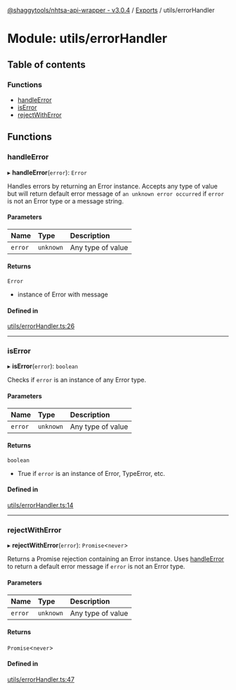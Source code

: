 [@shaggytools/nhtsa-api-wrapper - v3.0.4](../index.md) / [Exports](../modules.md) / utils/errorHandler

# Module: utils/errorHandler

## Table of contents

### Functions

- [handleError](utils_errorHandler.md#handleerror)
- [isError](utils_errorHandler.md#iserror)
- [rejectWithError](utils_errorHandler.md#rejectwitherror)

## Functions

### handleError

▸ **handleError**(`error`): `Error`

Handles errors by returning an Error instance.
Accepts any type of value but will return default error message of `an unknown error occurred` if
`error` is not an Error type or a message string.

#### Parameters

| Name    | Type      | Description       |
| :------ | :-------- | :---------------- |
| `error` | `unknown` | Any type of value |

#### Returns

`Error`

- instance of Error with message

#### Defined in

[utils/errorHandler.ts:26](https://github.com/ShaggyTech/nhtsa-api-wrapper/blob/main/packages/lib/src/utils/errorHandler.ts#L26)

---

### isError

▸ **isError**(`error`): `boolean`

Checks if `error` is an instance of any Error type.

#### Parameters

| Name    | Type      | Description       |
| :------ | :-------- | :---------------- |
| `error` | `unknown` | Any type of value |

#### Returns

`boolean`

- True if `error` is an instance of Error, TypeError, etc.

#### Defined in

[utils/errorHandler.ts:14](https://github.com/ShaggyTech/nhtsa-api-wrapper/blob/main/packages/lib/src/utils/errorHandler.ts#L14)

---

### rejectWithError

▸ **rejectWithError**(`error`): `Promise`<`never`\>

Returns a Promise rejection containing an Error instance.
Uses [handleError](utils_errorHandler.md#handleerror) to return a default error message if `error` is
not an Error type.

#### Parameters

| Name    | Type      | Description       |
| :------ | :-------- | :---------------- |
| `error` | `unknown` | Any type of value |

#### Returns

`Promise`<`never`\>

#### Defined in

[utils/errorHandler.ts:47](https://github.com/ShaggyTech/nhtsa-api-wrapper/blob/main/packages/lib/src/utils/errorHandler.ts#L47)
